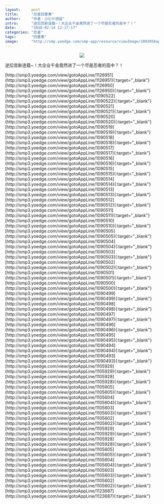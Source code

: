 ```yaml
---
layout:     post
title:      "忍者四重奏"
author:     "作者：ひむか透留"
intro:      "逆后宫新连载~！大企业千金竟然进了一个尽是忍者的高中？！"
date:       "2018-02-14 12:17:17"
categories: "忍者"
tags:       "四重奏"
image:      "http://smp.yoedge.com/smp-app/resource/viewImage/1003058appline.png"
---
```

<div style="text-align: center">
<p><img src="http://smp.yoedge.com/smp-app/resource/viewImage/1003058appline.png"/></p>
</div>
<p class="post-meta">
<span>逆后宫新连载~！大企业千金竟然进了一个尽是忍者的高中？！</span>
</p>
[http://smp3.yoedge.com/view/gotoAppLine/1126951](http://smp3.yoedge.com/view/gotoAppLine/1126951){:target="_blank"}
[http://smp3.yoedge.com/view/gotoAppLine/1126950](http://smp3.yoedge.com/view/gotoAppLine/1126950){:target="_blank"}
[http://smp3.yoedge.com/view/gotoAppLine/1090522](http://smp3.yoedge.com/view/gotoAppLine/1090522){:target="_blank"}
[http://smp3.yoedge.com/view/gotoAppLine/1090521](http://smp3.yoedge.com/view/gotoAppLine/1090521){:target="_blank"}
[http://smp3.yoedge.com/view/gotoAppLine/1090520](http://smp3.yoedge.com/view/gotoAppLine/1090520){:target="_blank"}
[http://smp3.yoedge.com/view/gotoAppLine/1090519](http://smp3.yoedge.com/view/gotoAppLine/1090519){:target="_blank"}
[http://smp3.yoedge.com/view/gotoAppLine/1090518](http://smp3.yoedge.com/view/gotoAppLine/1090518){:target="_blank"}
[http://smp3.yoedge.com/view/gotoAppLine/1090517](http://smp3.yoedge.com/view/gotoAppLine/1090517){:target="_blank"}
[http://smp3.yoedge.com/view/gotoAppLine/1090516](http://smp3.yoedge.com/view/gotoAppLine/1090516){:target="_blank"}
[http://smp3.yoedge.com/view/gotoAppLine/1090515](http://smp3.yoedge.com/view/gotoAppLine/1090515){:target="_blank"}
[http://smp3.yoedge.com/view/gotoAppLine/1090514](http://smp3.yoedge.com/view/gotoAppLine/1090514){:target="_blank"}
[http://smp3.yoedge.com/view/gotoAppLine/1090513](http://smp3.yoedge.com/view/gotoAppLine/1090513){:target="_blank"}
[http://smp3.yoedge.com/view/gotoAppLine/1090512](http://smp3.yoedge.com/view/gotoAppLine/1090512){:target="_blank"}
[http://smp3.yoedge.com/view/gotoAppLine/1090511](http://smp3.yoedge.com/view/gotoAppLine/1090511){:target="_blank"}
[http://smp3.yoedge.com/view/gotoAppLine/1090510](http://smp3.yoedge.com/view/gotoAppLine/1090510){:target="_blank"}
[http://smp3.yoedge.com/view/gotoAppLine/1090505](http://smp3.yoedge.com/view/gotoAppLine/1090505){:target="_blank"}
[http://smp3.yoedge.com/view/gotoAppLine/1090504](http://smp3.yoedge.com/view/gotoAppLine/1090504){:target="_blank"}
[http://smp3.yoedge.com/view/gotoAppLine/1090503](http://smp3.yoedge.com/view/gotoAppLine/1090503){:target="_blank"}
[http://smp3.yoedge.com/view/gotoAppLine/1090502](http://smp3.yoedge.com/view/gotoAppLine/1090502){:target="_blank"}
[http://smp3.yoedge.com/view/gotoAppLine/1090501](http://smp3.yoedge.com/view/gotoAppLine/1090501){:target="_blank"}
[http://smp3.yoedge.com/view/gotoAppLine/1090500](http://smp3.yoedge.com/view/gotoAppLine/1090500){:target="_blank"}
[http://smp3.yoedge.com/view/gotoAppLine/1090499](http://smp3.yoedge.com/view/gotoAppLine/1090499){:target="_blank"}
[http://smp3.yoedge.com/view/gotoAppLine/1090498](http://smp3.yoedge.com/view/gotoAppLine/1090498){:target="_blank"}
[http://smp3.yoedge.com/view/gotoAppLine/1090497](http://smp3.yoedge.com/view/gotoAppLine/1090497){:target="_blank"}
[http://smp3.yoedge.com/view/gotoAppLine/1090496](http://smp3.yoedge.com/view/gotoAppLine/1090496){:target="_blank"}
[http://smp3.yoedge.com/view/gotoAppLine/1090495](http://smp3.yoedge.com/view/gotoAppLine/1090495){:target="_blank"}
[http://smp3.yoedge.com/view/gotoAppLine/1090494](http://smp3.yoedge.com/view/gotoAppLine/1090494){:target="_blank"}
[http://smp3.yoedge.com/view/gotoAppLine/1090493](http://smp3.yoedge.com/view/gotoAppLine/1090493){:target="_blank"}
[http://smp3.yoedge.com/view/gotoAppLine/1105929](http://smp3.yoedge.com/view/gotoAppLine/1105929){:target="_blank"}
[http://smp3.yoedge.com/view/gotoAppLine/1105928](http://smp3.yoedge.com/view/gotoAppLine/1105928){:target="_blank"}
[http://smp3.yoedge.com/view/gotoAppLine/1105605](http://smp3.yoedge.com/view/gotoAppLine/1105605){:target="_blank"}
[http://smp3.yoedge.com/view/gotoAppLine/1105604](http://smp3.yoedge.com/view/gotoAppLine/1105604){:target="_blank"}
[http://smp3.yoedge.com/view/gotoAppLine/1105603](http://smp3.yoedge.com/view/gotoAppLine/1105603){:target="_blank"}
[http://smp3.yoedge.com/view/gotoAppLine/1105602](http://smp3.yoedge.com/view/gotoAppLine/1105602){:target="_blank"}
[http://smp3.yoedge.com/view/gotoAppLine/1105929](http://smp3.yoedge.com/view/gotoAppLine/1105929){:target="_blank"}
[http://smp3.yoedge.com/view/gotoAppLine/1105928](http://smp3.yoedge.com/view/gotoAppLine/1105928){:target="_blank"}
[http://smp3.yoedge.com/view/gotoAppLine/1105605](http://smp3.yoedge.com/view/gotoAppLine/1105605){:target="_blank"}
[http://smp3.yoedge.com/view/gotoAppLine/1105604](http://smp3.yoedge.com/view/gotoAppLine/1105604){:target="_blank"}
[http://smp3.yoedge.com/view/gotoAppLine/1105603](http://smp3.yoedge.com/view/gotoAppLine/1105603){:target="_blank"}
[http://smp3.yoedge.com/view/gotoAppLine/1105602](http://smp3.yoedge.com/view/gotoAppLine/1105602){:target="_blank"}
[http://smp3.yoedge.com/view/gotoAppLine/1123687](http://smp3.yoedge.com/view/gotoAppLine/1123687){:target="_blank"}


